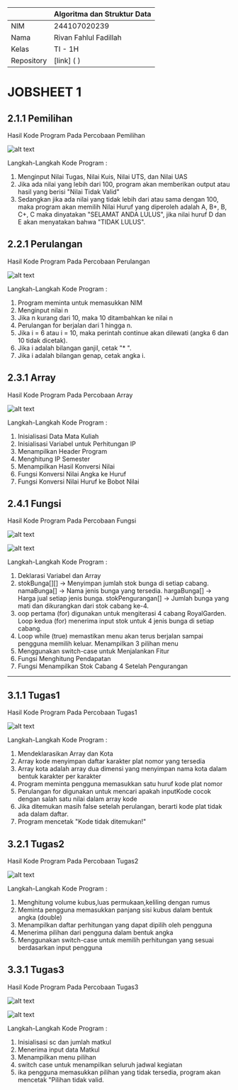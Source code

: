 |  | Algoritma dan Struktur Data |
|--|--|
| NIM |  244107020239|
| Nama |  Rivan Fahlul Fadillah |
| Kelas | TI - 1H |
| Repository | [link] ( ) |

# JOBSHEET 1

## 2.1.1 Pemilihan

Hasil Kode Program Pada Percobaan Pemilihan

![alt text](img/Pemilihan.png)

Langkah-Langkah Kode Program :
1. Menginput Nilai Tugas, Nilai Kuis, Nilai UTS, dan Nilai UAS
2. Jika ada nilai yang lebih dari 100, program akan memberikan output atau hasil yang berisi
 "Nilai Tidak Valid" 
3. Sedangkan jika ada nilai yang tidak lebih dari atau sama dengan 100, maka program akan memilih  Nilai Huruf yang diperoleh adalah A, B+, B, C+, C maka dinyatakan "SELAMAT ANDA LULUS", jika nilai huruf D dan E akan menyatakan bahwa "TIDAK LULUS".

## 2.2.1 Perulangan

Hasil Kode Program Pada Percobaan Perulangan

![alt text](img/Perulangan.png)

Langkah-Langkah Kode Program :
1. Program meminta untuk memasukkan NIM
2. Menginput nilai n
3. Jika n kurang dari 10, maka 10 ditambahkan ke nilai n
4. Perulangan for berjalan dari 1 hingga n.
5. Jika i = 6 atau i = 10, maka perintah continue akan dilewati (angka 6 dan 10 tidak dicetak).
6. Jika i adalah bilangan ganjil, cetak "* ".
7. Jika i adalah bilangan genap, cetak angka i.

## 2.3.1 Array

Hasil Kode Program Pada Percobaan Array

![alt text](img/Array.png)

Langkah-Langkah Kode Program :
1. Inisialisasi Data Mata Kuliah
2. Inisialisasi Variabel untuk Perhitungan IP
3. Menampilkan Header Program
4. Menghitung IP Semester
5. Menampilkan Hasil Konversi Nilai
6. Fungsi Konversi Nilai Angka ke Huruf
7. Fungsi Konversi Nilai Huruf ke Bobot Nilai


## 2.4.1 Fungsi

Hasil Kode Program Pada Percobaan Fungsi

![alt text](img/Fungsi1.png)

![alt text](img/Fungsi2.png)

Langkah-Langkah Kode Program :
1. Deklarasi Variabel dan Array
2. stokBunga[][] → Menyimpan jumlah stok bunga di setiap cabang.
namaBunga[] → Nama jenis bunga yang tersedia.
hargaBunga[] → Harga jual setiap jenis bunga.
stokPengurangan[] → Jumlah bunga yang mati dan dikurangkan dari stok cabang ke-4.
3. oop pertama (for) digunakan untuk mengiterasi 4 cabang RoyalGarden.
Loop kedua (for) menerima input stok untuk 4 jenis bunga di setiap cabang.
4. Loop while (true) memastikan menu akan terus berjalan sampai pengguna memilih keluar.
Menampilkan 3 pilihan menu
5. Menggunakan switch-case untuk Menjalankan Fitur
6. Fungsi Menghitung Pendapatan
7. Fungsi Menampilkan Stok Cabang 4 Setelah Pengurangan


------------------------------------------------------------------------------------------------

## 3.1.1 Tugas1

Hasil Kode Program Pada Percobaan Tugas1

![alt text](img/Tugas1.png)

Langkah-Langkah Kode Program :
1. Mendeklarasikan Array dan Kota
2. Array kode menyimpan daftar karakter plat nomor yang tersedia
3. Array kota adalah array dua dimensi yang menyimpan nama kota dalam bentuk karakter per karakter
4. Program meminta pengguna memasukkan satu huruf kode plat nomor
5. Perulangan for digunakan untuk mencari apakah inputKode cocok dengan salah satu nilai dalam array kode
6. Jika ditemukan masih false setelah perulangan, berarti kode plat tidak ada dalam daftar.
7. Program mencetak "Kode tidak ditemukan!"


## 3.2.1 Tugas2

Hasil Kode Program Pada Percobaan Tugas2

![alt text](img/Tugas2.png)

Langkah-Langkah Kode Program :
1. Menghitung volume kubus,luas permukaan,keliling dengan rumus
2. Meminta pengguna memasukkan panjang sisi kubus dalam bentuk angka (double)
3. Menampilkan daftar perhitungan yang dapat dipilih oleh pengguna
4. Menerima pilihan dari pengguna dalam bentuk angka 
5. Menggunakan switch-case untuk memilih perhitungan yang sesuai berdasarkan input pengguna


## 3.3.1 Tugas3

Hasil Kode Program Pada Percobaan Tugas3

![alt text](img/Tugas3.1.png)

![alt text](img/Tugas3.2.png)

Langkah-Langkah Kode Program :
1. Inisialisasi sc dan jumlah matkul
2. Menerima input data Matkul
3. Menampilkan menu pilihan
4. switch case untuk menampilkan seluruh jadwal kegiatan
5. ika pengguna memasukkan pilihan yang tidak tersedia, program akan mencetak "Pilihan tidak valid.

